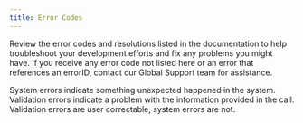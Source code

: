 ```yaml
---
title: Error Codes
---
```

Review the error codes and resolutions listed in the documentation to help troubleshoot your development efforts and fix any problems you might have. If you receive any error code not listed here or an error that references an errorID, contact our Global Support team for assistance.

System errors indicate something unexpected happened in the system. Validation errors indicate a problem with the information provided in the call. Validation errors are user correctable, system errors are not.
